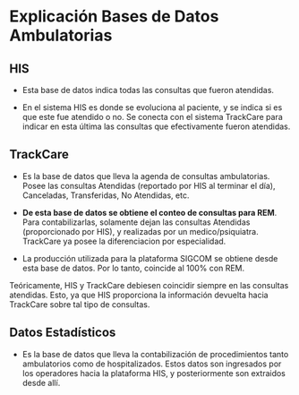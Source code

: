 # Explicación Bases de Datos Ambulatorias

## HIS

- Esta base de datos indica todas las consultas que fueron atendidas.

- En el sistema HIS es donde se evoluciona al paciente, y se indica si es que este fue atendido o no. Se conecta con el sistema TrackCare para indicar en esta última las consultas que efectivamente fueron atendidas.

## TrackCare

- Es la base de datos que lleva la agenda de consultas ambulatorias. Posee las consultas Atendidas (reportado por HIS al terminar el día), Canceladas, Transferidas, No Atendidas, etc.

- **De esta base de datos se obtiene el conteo de consultas para REM**. Para contabilizarlas, solamente dejan las consultas Atendidas (proporcionado por HIS), y realizadas por un medico/psiquiatra. TrackCare ya posee la diferenciacion por especialidad.

- La producción utilizada para la plataforma SIGCOM se obtiene desde esta base de datos. Por lo tanto, coincide al 100% con REM.

Teóricamente, HIS y TrackCare debiesen coincidir siempre en las consultas atendidas. Esto, ya que HIS proporciona la información devuelta hacia TrackCare sobre tal tipo de consultas.

## Datos Estadísticos

- Es la base de datos que lleva la contabilización de procedimientos tanto ambulatorios como de hospitalizados. Estos datos son ingresados por los operadores hacia la plataforma HIS, y posteriormente son extraidos desde allí.
